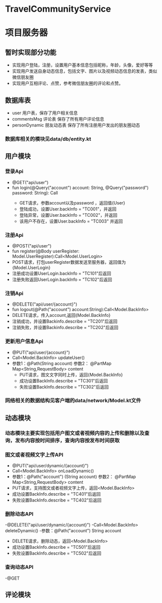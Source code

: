 # TravelCommunityService
# 项目服务器
## 暂时实现部分功能
  - 实现用户登陆，注册，设置用户基本信息包括昵称，年龄，头像，爱好等等
  - 实现用户发送自身动态信息，包括文字、图片以及视频动态信息的发表，类似微信朋友圈
  - 实现用户互相评论、点赞，参考微信朋友圈的评论和点赞。
## 数据库表 
  - user   用户表，保存了用户相关信息
  - commentsMsg   评论表  保存了所有用户评论信息
  - personDynamic  朋友动态表  保存了所有注册用户发出的朋友圈动态
### 数据库相关的模块见data/db/entity.kt

## 用户模块 
### 登录Api
- @GET("api/user")
- fun login(@Query("account") account: String, @Query("password") password: String): Call<User>
  - GET请求，参数account以及password ，返回值{User}
  - 登陆成功，设置User.backInfo = "TC001"，并返回
  - 登陆异常，设置User.backInfo = "TC002"，并返回
  - 该用户不存在，设置User.backInfo = "TC003" 并返回
 
### 注册Api 
 - @POST("api/user")
 - fun register(@Body userRegister: Model.UserRegister):Call<Model.UserLogin>
  - POST请求，打包userRegister数据发送至服务器，返回值为{Model.UserLogin}
  - 注册成功设置UserLogin.backInfo = "TC101"后返回
  - 注册失败返回UserLogin.backInfo = "TC102"后返回
  
### 注销Api
 - @DELETE("api/user/{account}")
 - fun logout(@Path("account") account:String):Call<Model.BackInfo>
  - DELETE请求，传入account,返回{Model.BackInfo}
  - 注销成功，并设置Backinfo.describe = "TC201"后返回
  - 注销失败，并设置Backinfo.describe = "TC202"后返回
  
### 更新用户信息Api
 - @PUT("api/user/{account}")
 - Call<Model.BackInfo> updateUser()
 - 参数1：@Path(String account)  参数2： @PartMap Map<String,RequestBody> content
   - PUT请求，图文文字同时上传，返回{Model.BackInfo} 
   - 成功设置BackInfo.describe = "TC301"后返回
   - 失败设置BackInfo.describe = "TC302"后返回
   
### 网络相关的数据结构见客户端的data/network/Model.kt文件

## 动态模块  
### 动态模块主要实现包括用户图文或者视频内容的上传和删除以及查询，发布内容按时间排序，查询内容按发布时间获取
### 图文或者视频文字上传API
- @PUT("api/user/dynamic/{account}")
- Call<Model.BackInfo> onLoadDynamic()
- 参数1：@Path("account") (String account)  参数2： @PartMap Map<String,RequestBody> content
 - PUT请求，支持图文或者视频文字上传，返回<Model.BackInfo>
 - 成功设置BackInfo.describe = "TC401"后返回
 - 失败设置BackInfo.describe = "TC402"后返回
### 删除动态API
-@DELETE("api/user/dynamic/{account}")
-Call<Model.BackInfo> deleteDynamic()
-参数：@Path("account") String account 
 - DELETE请求，删除动态，返回<Model.BackInfo>
 - 成功设置BackInfo.describe = "TC501"后返回
 - 失败设置BackInfo.describe = "TC502"后返回
 
### 查询动态API
-@GET 
## 评论模块

